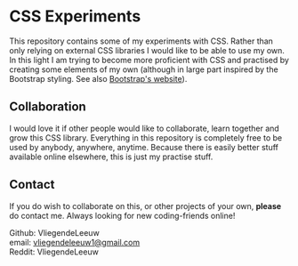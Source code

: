 # CSS Experiments

This repository contains some of my experiments with CSS. Rather than only relying on external CSS libraries I would like to be able to use my own. In this light I am trying to become more proficient with CSS and practised by creating some elements of my own (although in large part inspired by the Bootstrap styling. See also [Bootstrap's website](https://getbootstrap.com)).

## Collaboration

I would love it if other people would like to collaborate, learn together and grow this CSS library. Everything in this repository is completely free to be used by anybody, anywhere, anytime. Because there is easily better stuff available online elsewhere, this is just my practise stuff.

## Contact

If you do wish to collaborate on this, or other projects of your own, **please** do contact me. Always looking for new coding-friends online!

Github: VliegendeLeeuw\
email: vliegendeleeuw1@gmail.com\
Reddit: VliegendeLeeuw 